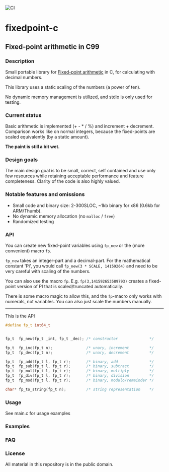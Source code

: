 ![CI](https://github.com/kokke/tiny-fixedpoint-c/actions/workflows/c-cpp.yml/badge.svg)

# fixedpoint-c

## Fixed-point arithmetic in C99

### Description

Small portable library for [Fixed-point arithmetic](https://en.wikipedia.org/wiki/Fixed-point_arithmetic) in C, for calculating with decimal numbers.

This library uses a static scaling of the numbers (a power of ten).

No dynamic memory management is utilized, and stdio is only used for testing.

### Current status

Basic arithmetic is implemented (+ - * / %) and increment + decrement. Comparison works like on normal integers, because the fixed-points are scaled equivalently (by a static amount). 

**The paint is still a bit wet.**


### Design goals

The main design goal is to be small, correct, self contained and use only few resources while retaining acceptable performance and feature completeness. Clarity of the code is also highly valued.

### Notable features and omissions

- Small code and binary size: 2-300SLOC, ~1kb binary for x86 (0.6kb for ARM/Thumb).
- No dynamic memory allocation (no `malloc` / `free`)
- Randomized testing

### API

You can create new fixed-point variables using `fp_new` or the (more convenient) macro `fp`.

`fp_new` takes an integer-part and a decimal-part. For the mathematical constant 'Pi', you would call `fp_new(3 * SCALE, 14159264)` and need to be very careful with scaling of the numbers.

You can also use the macro `fp`. E.g. `fp(3,141592653589793)` creates a fixed-point version of PI that is scaled/truncated automatically.

There is some macro magic to allow this, and the `fp`-macro only works with numerals, not variables. You can also just scale the numbers manually.

---

This is the API

```c
#define fp_t int64_t


fp_t  fp_new(fp_t _int, fp_t _dec); /* constructor              */

fp_t  fp_inc(fp_t n);               /* unary, increment         */
fp_t  fp_dec(fp_t n);               /* unary, decrement         */

fp_t  fp_add(fp_t l, fp_t r);       /* binary, add              */
fp_t  fp_sub(fp_t l, fp_t r);       /* binary, subtract         */
fp_t  fp_mul(fp_t l, fp_t r);       /* binary, multiply         */
fp_t  fp_div(fp_t l, fp_t r);       /* binary, division         */
fp_t  fp_mod(fp_t l, fp_t r);       /* binary, modulo/remainder */

char* fp_to_string(fp_t n);         /* string representation    */
```

### Usage

See main.c for usage examples

### Examples

### FAQ

### License

All material in this repository is in the public domain.

